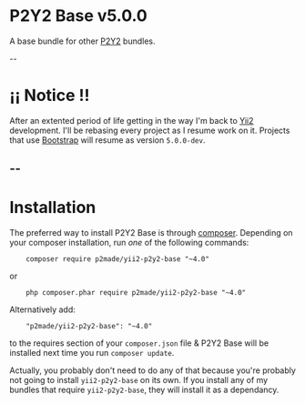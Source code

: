 # P2Y2 Base v5.0.0

A base bundle for other [P2Y2](https://github.com/p2made) bundles.

--
# ¡¡ Notice !!

After an extented period of life getting in the way I'm back to [Yii2](https://www.yiiframework.com/) development. I'll be rebasing every project as I resume work on it. Projects that use [Bootstrap](https://getbootstrap.com/) will resume as version `5.0.0-dev`.

--
--

# Installation

The preferred way to install P2Y2 Base is through [composer](http://getcomposer.org/download/).
Depending on your composer installation, run *one* of the following commands:

```
	composer require p2made/yii2-p2y2-base "~4.0"
```

or

```
	php composer.phar require p2made/yii2-p2y2-base "~4.0"
```

Alternatively add:

```
	"p2made/yii2-p2y2-base": "~4.0"
```

to the requires section of your `composer.json` file & P2Y2 Base will be installed next time you run `composer update`.

Actually, you probably don't need to do any of that because you're probably not going to install `yii2-p2y2-base` on its own. If you install any of my bundles that require `yii2-p2y2-base`, they will install it as a dependancy.
